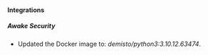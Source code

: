 #### Integrations
##### Awake Security
- Updated the Docker image to: *demisto/python3:3.10.12.63474*.
